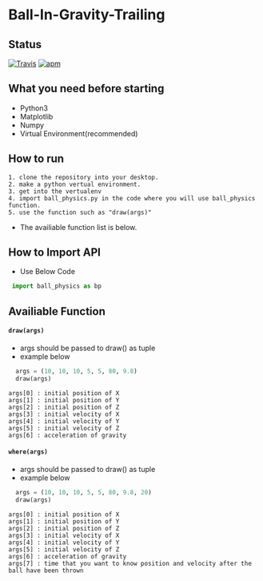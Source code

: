 # Ball-In-Gravity-Trailing

## Status

[![Travis](https://img.shields.io/jenkins/s/https/jenkins.qa.ubuntu.com/view/Precise/view/All%20Precise/job/precise-desktop-amd64_default.svg)]() [![apm](https://img.shields.io/apm/l/vim-mode.svg)]()


## What you need before starting

  * Python3
  * Matplotlib
  * Numpy
  * Virtual Environment(recommended)
  
  
## How to run

    1. clone the repository into your desktop.
	2. make a python vertual environment.
	3. get into the vertualenv
	4. import ball_physics.py in the code where you will use ball_physics function.
	5. use the function such as "draw(args)"
  
  * The availiable function list is below.
  
  
## How to Import API
  * Use Below Code
   ```python
    import ball_physics as bp
   ```
   
## Availiable Function

  #### `draw(args)`
  
  * args should be passed to draw() as tuple
  * example below
  
  ```python
    args = (10, 10, 10, 5, 5, 80, 9.8)
    draw(args)
  ```
    
	args[0] : initial position of X
	args[1] : initial position of Y
	args[2] : initial position of Z
	args[3] : initial velocity of X
	args[4] : initial velocity of Y
	args[5] : initial velocity of Z
	args[6] : acceleration of gravity
  
  
  #### `where(args)`
  
  * args should be passed to draw() as tuple
  * example below
  
  ```python
    args = (10, 10, 10, 5, 5, 80, 9.8, 20)
    draw(args)
  ```
  
	args[0] : initial position of X
	args[1] : initial position of Y
	args[2] : initial position of Z
	args[3] : initial velocity of X
	args[4] : initial velocity of Y
	args[5] : initial velocity of Z
	args[6] : acceleration of gravity
	args[7] : time that you want to know position and velocity after the ball have been thrown
